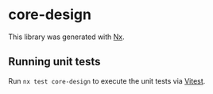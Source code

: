 # core-design

This library was generated with [Nx](https://nx.dev).

## Running unit tests

Run `nx test core-design` to execute the unit tests via [Vitest](https://vitest.dev/).
